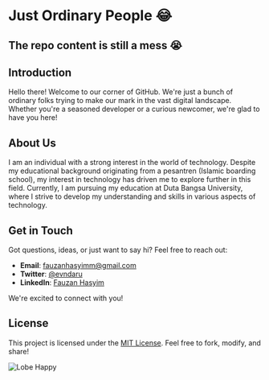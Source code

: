 # Just Ordinary People 😂

## The repo content is still a mess 😭

## Introduction
Hello there! Welcome to our corner of GitHub. We're just a bunch of ordinary folks trying to make our mark in the vast digital landscape. Whether you're a seasoned developer or a curious newcomer, we're glad to have you here!

## About Us
I am an individual with a strong interest in the world of technology. Despite my educational background originating from a pesantren (Islamic boarding school), my interest in technology has driven me to explore further in this field. Currently, I am pursuing my education at Duta Bangsa University, where I strive to develop my understanding and skills in various aspects of technology.

## Get in Touch
Got questions, ideas, or just want to say hi? Feel free to reach out:

- **Email**: [fauzanhasyimm@gmail.com](mailto:fauzanhasyimm@gmail.com)
- **Twitter**: [@evndaru](https://twitter.com/evndaru)
- **LinkedIn**: [Fauzan Hasyim](https://www.linkedin.com/in/fauzan-hasyim-808a58217)

We're excited to connect with you!

## License
This project is licensed under the [MIT License](link-to-license). Feel free to fork, modify, and share!

![Lobe Happy](path/to/lobe-happy.gif)
